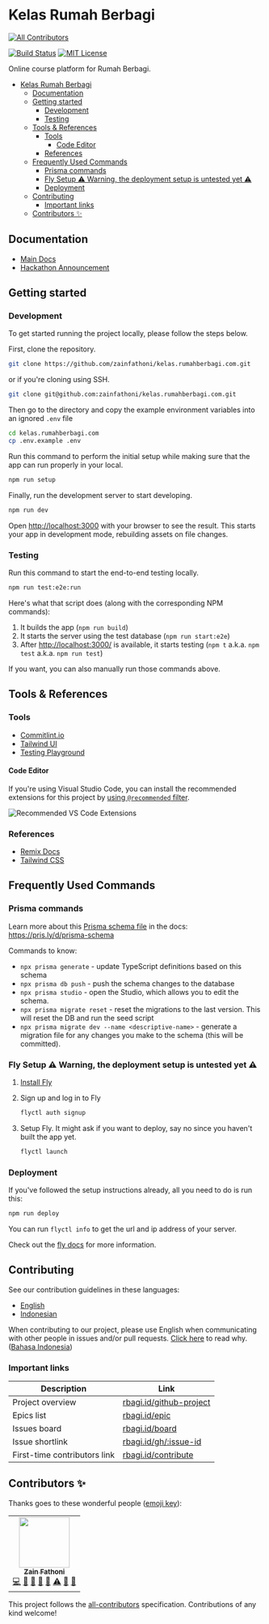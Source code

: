 # Kelas Rumah Berbagi

<!-- ALL-CONTRIBUTORS-BADGE:START - Do not remove or modify this section -->

[![All Contributors](https://img.shields.io/badge/all_contributors-1-orange.svg?style=flat-square)](#contributors-)

<!-- ALL-CONTRIBUTORS-BADGE:END -->

[![Build Status][build-badge]][build] [![MIT License][license-badge]][license]

<!-- prettier-ignore-start -->

[build-badge]: https://img.shields.io/github/workflow/status/zainfathoni/kelas.rumahberbagi.com/CI?logo=github&style=flat-square
[build]: https://github.com/zainfathoni/kelas.rumahberbagi.com/actions?query=workflow%3ACI
[license-badge]: https://img.shields.io/badge/license-MIT-blue?style=flat-square
[license]: LICENSE

<!-- prettier-ignore-end -->

Online course platform for Rumah Berbagi.

- [Kelas Rumah Berbagi](#kelas-rumah-berbagi)
  - [Documentation](#documentation)
  - [Getting started](#getting-started)
    - [Development](#development)
    - [Testing](#testing)
  - [Tools & References](#tools--references)
    - [Tools](#tools)
      - [Code Editor](#code-editor)
    - [References](#references)
  - [Frequently Used Commands](#frequently-used-commands)
    - [Prisma commands](#prisma-commands)
    - [Fly Setup ⚠️ Warning, the deployment setup is untested yet ⚠️](#fly-setup-️-warning-the-deployment-setup-is-untested-yet-️)
    - [Deployment](#deployment)
  - [Contributing](#contributing)
    - [Important links](#important-links)
  - [Contributors ✨](#contributors-)

## Documentation

- [Main Docs](docs/index.md)
- [Hackathon Announcement](https://rbagi.id/gh/22)

## Getting started

### Development

To get started running the project locally, please follow the steps below.

First, clone the repository.

```sh
git clone https://github.com/zainfathoni/kelas.rumahberbagi.com.git
```

or if you're cloning using SSH.

```sh
git clone git@github.com:zainfathoni/kelas.rumahberbagi.com.git
```

Then go to the directory and copy the example environment variables into an
ignored `.env` file

```sh
cd kelas.rumahberbagi.com
cp .env.example .env
```

Run this command to perform the initial setup while making sure that the app can
run properly in your local.

```sh
npm run setup
```

Finally, run the development server to start developing.

```sh
npm run dev
```

Open <http://localhost:3000> with your browser to see the result. This starts
your app in development mode, rebuilding assets on file changes.

### Testing

Run this command to start the end-to-end testing locally.

```sh
npm run test:e2e:run
```

Here's what that script does (along with the corresponding NPM commands):

1. It builds the app (`npm run build`)
2. It starts the server using the test database (`npm run start:e2e`)
3. After <http://localhost:3000/> is available, it starts testing (`npm t`
   a.k.a. `npm test` a.k.a. `npm run test`)

If you want, you can also manually run those commands above.

## Tools & References

### Tools

- [Commitlint.io](https://commitlint.io)
- [Tailwind UI](https://tailwindui.com/)
- [Testing Playground](https://testing-playground.com/)

#### Code Editor

If you're using Visual Studio Code, you can install the recommended extensions
for this project by
[using `@recommended` filter](https://code.visualstudio.com/docs/editor/extension-marketplace#_extensions-view-filters).

![Recommended VS Code Extensions](https://user-images.githubusercontent.com/6315466/147128206-3b1acdaa-213f-4e2b-a0a3-4b8c63bc881d.png)

### References

- [Remix Docs](https://remix.run/docs)
- [Tailwind CSS](https://tailwindcss.com/)

## Frequently Used Commands

### Prisma commands

Learn more about this [Prisma schema file](prisma/schema.prisma) in the docs:
<https://pris.ly/d/prisma-schema>

Commands to know:

- `npx prisma generate` - update TypeScript definitions based on this schema
- `npx prisma db push` - push the schema changes to the database
- `npx prisma studio` - open the Studio, which allows you to edit the schema.
- `npx prisma migrate reset` - reset the migrations to the last version. This
  will reset the DB and run the seed script
- `npx prisma migrate dev --name <descriptive-name>` - generate a migration file
  for any changes you make to the schema (this will be committed).

### Fly Setup ⚠️ Warning, the deployment setup is untested yet ⚠️

1. [Install Fly](https://fly.io/docs/getting-started/installing-flyctl/)

2. Sign up and log in to Fly

   ```sh
   flyctl auth signup
   ```

3. Setup Fly. It might ask if you want to deploy, say no since you haven't built
   the app yet.

   ```sh
   flyctl launch
   ```

### Deployment

If you've followed the setup instructions already, all you need to do is run
this:

```sh
npm run deploy
```

You can run `flyctl info` to get the url and ip address of your server.

Check out the [fly docs](https://fly.io/docs/getting-started/node/) for more
information.

## Contributing

See our contribution guidelines in these languages:

- [English](CONTRIBUTING.md)
- [Indonesian](CONTRIBUTING_ID.md)

When contributing to our project, please use English when communicating with
other people in issues and/or pull requests.
[Click here](CONTRIBUTING.md#why-are-we-using-english-in-our-issues--prs) to
read why.
([Bahasa Indonesia](CONTRIBUTING_ID.md#mengapa-kita-menggunakan-bahasa-inggris-dalam-menulis-issue-dan-pull-request))

### Important links

<!-- markdownlint-disable line-length -->

| Description                  | Link                                                       |
| ---------------------------- | ---------------------------------------------------------- |
| Project overview             | [rbagi.id/github-project](https://rbagi.id/github-project) |
| Epics list                   | [rbagi.id/epic](https://rbagi.id/epic)                     |
| Issues board                 | [rbagi.id/board](https://rbagi.id/board)                   |
| Issue shortlink              | [rbagi.id/gh/:issue-id](https://rbagi.id/gh)               |
| First-time contributors link | [rbagi.id/contribute](https://rbagi.id/contribute)         |

<!-- markdownlint-restore -->

## Contributors ✨

Thanks goes to these wonderful people
([emoji key](https://allcontributors.org/docs/en/emoji-key)):

<!-- ALL-CONTRIBUTORS-LIST:START - Do not remove or modify this section -->
<!-- prettier-ignore-start -->
<!-- markdownlint-disable -->
<table>
  <tr>
    <td align="center"><a href="https://zainf.dev"><img src="https://avatars.githubusercontent.com/u/6315466?v=4?s=100" width="100px;" alt=""/><br /><sub><b>Zain Fathoni</b></sub></a><br /><a href="https://github.com/zainfathoni/kelas.rumahberbagi.com/commits?author=zainfathoni" title="Code">💻</a> <a href="https://github.com/zainfathoni/kelas.rumahberbagi.com/commits?author=zainfathoni" title="Documentation">📖</a> <a href="#design-zainfathoni" title="Design">🎨</a> <a href="#maintenance-zainfathoni" title="Maintenance">🚧</a> <a href="#tool-zainfathoni" title="Tools">🔧</a> <a href="https://github.com/zainfathoni/kelas.rumahberbagi.com/commits?author=zainfathoni" title="Tests">⚠️</a> <a href="#projectManagement-zainfathoni" title="Project Management">📆</a> <a href="#ideas-zainfathoni" title="Ideas, Planning, & Feedback">🤔</a></td>
  </tr>
</table>

<!-- markdownlint-restore -->
<!-- prettier-ignore-end -->

<!-- ALL-CONTRIBUTORS-LIST:END -->

This project follows the
[all-contributors](https://github.com/all-contributors/all-contributors)
specification. Contributions of any kind welcome!
